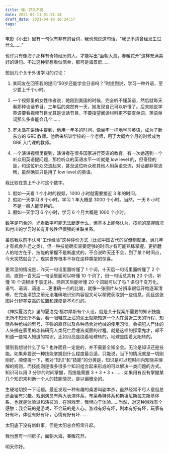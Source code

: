 ```yaml
---
title: 嘿，好久不见
date: 2021-04-11 01:31:14
draft_date: 2021-04-10 10:24:57
tags:
---
```



电影《小丑》里有一句似有非有的台词，我也想说这句话，“我记不清曾经发生过什么……”

也许只有像海子那样有奇特经历的人，才能写出“面朝大海，春暖花开”这样充满美好的诗句。不过这种梦想看似简单，那可是海景房……

想到几个关于外语学习的讨论：

1. 某网友在回答我的提问“50岁还能学会日语吗？”时提到说，学习一种外语，至少要上千个小时。
   
2. 一个视频里的女性作者说，她刚到美国的时候，完全听不懂英语，然后就每天看那种谈话节目。三年后的突然有一天，她发现自己可以听懂了。后来她说学英语要看视频节目尤其是谈话节目，不要指望阅读材料更不要查单词，英语单词那么多查能会几个……
   
3. 罗永浩在讲话中提到，他用一年多的时间，像坐牢一样地学习英语，成为了新东方的 GRE 教师。他后来培训学校的一个老师，用了大概六个月的时候成为 GRE 入门课的教师。
   
4. 一个演讲视频里提到，演讲者在很多国家进行英语的教育，有一次她遇到一个听众用英语提问题，那位听众的英语水平一听就是 low level 的，但奇怪的是，和这位听众交流起来，甚至这位听众和其他人用英语交流，对话都非常流畅，虽然确实只是用了 low level 的英语。

我比较在意上千小时这个数字。

1. 假如一天看 1 个小时的视频，1000 小时就需要接近 3 年的时间。
2. 假如一天学习 8 个小时，学习 1 年大概是 3000 个小时。当然，一天 8 小时不是一般人能坚持的。
3. 假如一天学习 6 个小时，学习 6 个月大概是 1000 个小时。

数字是巧合的，光看数字可能无法断定什么，但基本上能够认为，技能的掌握情况和付出的学习时长有非线性但很强的关联关系。

虽然我以前不认可“工作经验”这种评价方式（比如中国古代的官僚制度里，满几年才有机会升迁之类），但一种技能确实需要足够的时间才有可能熟练掌握。更折磨人的地方在于，技能的掌握不是断崖式的，不会说昨天还不会，到了某个时间点，今天突然就会了。现实世界根本不存在这种类型的惊喜。

更常见的情况是，昨天一句话里面听懂了 1 个词，十天后一句话里面听懂了 2 个词，直到一百天后一句话里面可以听懂 10 个词了，但一句话总共有 20 个词，听懂 10 个词根本于事无补。两百天后能听懂 20 个词就可以了吗？语句千变万化，语气、语调、语速……更准确一点的比喻，就像一张图片从分辨率很低开始逐渐清晰，在完全清楚之前无法准确地识别内容但又可以稍微获取到一些信息，而且这张图片分辨率变高的位置和速度是不均匀的。

《神探夏洛克》里的夏洛克·福尔摩斯有个人设，就是关于探案所需要的知识技能无所不知无所不会，看一眼鞋底上沾的泥土就能知道一个人在最近三天的行程，知晓各种枪械的型号、子弹的直径以及各种场合对枪械的使用习惯。会把犯人尸体的人头搁在家里的冰箱研究人类死亡后唾液凝固的过程。就是这样的探案鬼才，却不知道一些常人知道的常识，比如月亮是绕着地球转的，地球是围着太阳转的。

猜到我想说什么了吗？也许而且一定是的，并不需要全知全会。无论是知识还是技能。如果非要说一种技能掌握到什么程度最合适，只能说，当下的情况就是一切刚刚好。顺便提一下，我对“知识”和“技能”的分类是，知识是可以短时间内知晓并理解的规则，而技能则是很多很多个知识组合起来形成的可以解决一类问题的方式。知识可以用 3 分钟的时间掌握，而技能需要 3 + 3 + 3 + …… 如果用有没有掌握某几个知识来判断一个人的技能情况，是以偏概全的。

生硬地切换一下话题。最近发现一种有趣的桌游叫剧本杀，虽然经常不尽人意但总还会留有兴趣。戏剧演员有两大表演体系，布莱希特体系和斯坦尼斯拉夫斯基体系，也就是体验派和演技派，在游戏里，我倾向于体验……当然，对这种游戏有个感触：我会玩的是游戏，不会玩的是人心。游戏有好有坏，剧本有好有坏，玩家有好有坏，体验有好有坏，心情有好有坏……

太阳底下没有新鲜事，但是太阳总会照常升起。

我也想有一间房子，面朝大海，春暖花开。

明天你好。

